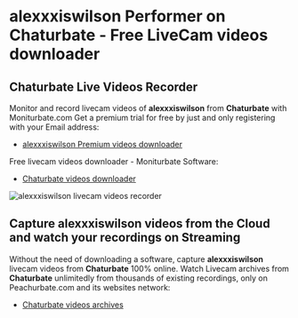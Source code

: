 # alexxxiswilson Performer on Chaturbate - Free LiveCam videos downloader

## Chaturbate Live Videos Recorder

Monitor and record livecam videos of **alexxxiswilson** from **Chaturbate** with Moniturbate.com
Get a premium trial for free by just and only registering with your Email address:
* [alexxxiswilson Premium videos downloader](https://moniturbate.com/request-demo-licence-key.html)

Free livecam videos downloader - Moniturbate Software:
* [Chaturbate videos downloader](https://moniturbate.com/moniturbate-download-software.html)

![alexxxiswilson livecam videos recorder](https://peachurnet.com/templates/moniturbate-software.png)


## Capture alexxxiswilson videos from the Cloud and watch your recordings on Streaming

Without the need of downloading a software, capture **alexxxiswilson** livecam videos from **Chaturbate** 100% online.
Watch Livecam archives from **Chaturbate** unlimitedly from thousands of existing recordings, only on Peachurbate.com and its websites network:
* [Chaturbate videos archives](https://peachurnet.com/)